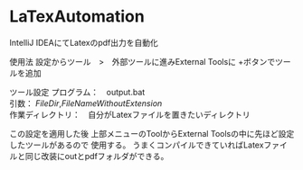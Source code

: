 # LaTexAutomation
IntelliJ IDEAにてLatexのpdf出力を自動化


使用法
設定からツール　>　外部ツールに進みExternal Toolsに
+ボタンでツールを追加

ツール設定
 プログラム：　output.bat  
 引数：  $FileDir$,$FileNameWithoutExtension$  
 作業ディレクトリ：　自分がLatexファイルを置きたいディレクトリ  
 
この設定を適用した後
上部メニューのToolからExternal Toolsの中に先ほど設定したツールがあるので
使用する。
うまくコンパイルできていればLatexファイルと同じ改装にoutとpdfフォルダができる。
